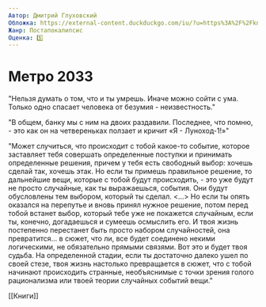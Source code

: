 ```yaml
---
Автор: Дмитрий Глуховский
Обложка: https://external-content.duckduckgo.com/iu/?u=https%3A%2F%2Fkniga.lv%2Fwp-content%2Fuploads%2F2020%2F04%2Fase000000000842698_cover1-1.jpg&f=1&nofb=1&ipt=2150178be380ebbbd154b761d665ea4f7d9c23f241bf479c8b825891fc1af985&ipo=images
Жанр: Постапокалипсис
Оценка: 5️⃣
---
```


# Метро 2033

"Нельзя думать о том, что и ты умрешь. Иначе можно сойти с ума. Только одно спасает человека от безумия - неизвестность."

"В общем, банку мы с ним на двоих раздавили. Последнее, что помню, - это как он на четвереньках ползает и кричит «Я - Луноход-1!»"

"Может случиться, что происходит с тобой какое-то событие, которое заставляет тебя совершать определенные поступки и принимать определенные решения, причем у тебя есть свободный выбор: хочешь сделай так, хочешь этак. Но если ты примешь правильное решение, то дальнейшие вещи, которые с тобой будут происходить, - это уже будут не просто случайные, как ты выражаешься, события. Они будут обусловлены тем выбором, который ты сделал. <...> Но если ты опять оказался на перепутье и вновь принял нужное решение, потом перед тобой встанет выбор, который тебе уже не покажется случайным, если ты, конечно, догадаешься и сумеешь осмыслить его. И твоя жизнь постепенно перестанет быть просто набором случайностей, она превратится... в сюжет, что ли, все будет соединено некими логическими, не обязательно прямыми связями. Вот это и будет твоя судьба. На определенной стадии, если ты достаточно далеко ушел по своей стезе, твоя жизнь настолько превращается в сюжет, что с тобой начинают происходить странные, необъяснимые с точки зрения голого рационализма или твоей теории случайных событий вещи."

[[Книги]]